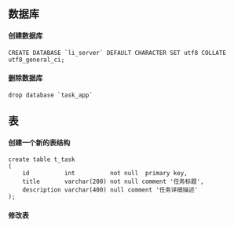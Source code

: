## 数据库

#### 创建数据库

```mysql
CREATE DATABASE `li_server` DEFAULT CHARACTER SET utf8 COLLATE utf8_general_ci;
```

#### 删除数据库

```mysql
drop database `task_app`
```

## 表

#### 创建一个新的表结构
```mysql
create table t_task
(
    id          int          not null  primary key,
    title       varchar(200) not null comment '任务标题',
    description varchar(400) null comment '任务详细描述'
);

```
#### 修改表